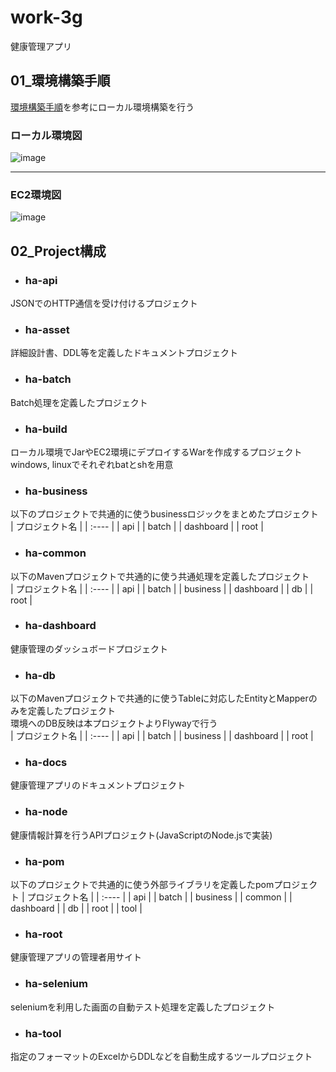 # work-3g
健康管理アプリ  

## 01_環境構築手順  
[環境構築手順](http://healthinfo-app-docs.s3-website-ap-northeast-1.amazonaws.com/wiki/localEnv)を参考にローカル環境構築を行う  

 
### **ローカル環境図**
![image](https://user-images.githubusercontent.com/24481212/104831982-f7470280-58d0-11eb-8277-96886b961222.PNG)  

-----

### **EC2環境図**  
![image](https://user-images.githubusercontent.com/24481212/104832424-4cd0de80-58d4-11eb-9117-86cf24c6191d.png)  

## 02_Project構成  
* ### ha-api  
JSONでのHTTP通信を受け付けるプロジェクト   

* ### ha-asset  
詳細設計書、DDL等を定義したドキュメントプロジェクト  

* ### ha-batch  
Batch処理を定義したプロジェクト  

* ### ha-build  
ローカル環境でJarやEC2環境にデプロイするWarを作成するプロジェクト  
windows, linuxでそれぞれbatとshを用意  

* ### ha-business  
以下のプロジェクトで共通的に使うbusinessロジックをまとめたプロジェクト  
| プロジェクト名 |
| :---- |
| api |
| batch |
| dashboard |
| root |

* ### ha-common  
以下のMavenプロジェクトで共通的に使う共通処理を定義したプロジェクト  
| プロジェクト名 |
| :---- |
| api |
| batch |
| business |
| dashboard |
| db |
| root |

* ### ha-dashboard  
健康管理のダッシュボードプロジェクト  

* ### ha-db  
以下のMavenプロジェクトで共通的に使うTableに対応したEntityとMapperのみを定義したプロジェクト  
環境へのDB反映は本プロジェクトよりFlywayで行う  
| プロジェクト名 |
| :---- |
| api |
| batch |
| business |
| dashboard |
| root |

* ### ha-docs  
健康管理アプリのドキュメントプロジェクト  

* ### ha-node  
健康情報計算を行うAPIプロジェクト(JavaScriptのNode.jsで実装) 

* ### ha-pom  
以下のプロジェクトで共通的に使う外部ライブラリを定義したpomプロジェクト
| プロジェクト名 |
| :---- |
| api |
| batch |
| business |
| common |
| dashboard |
| db |
| root |
| tool |

* ### ha-root  
健康管理アプリの管理者用サイト    

* ### ha-selenium  
seleniumを利用した画面の自動テスト処理を定義したプロジェクト  

* ### ha-tool  
指定のフォーマットのExcelからDDLなどを自動生成するツールプロジェクト  
